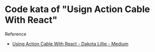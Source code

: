 
# Code kata of "Usign Action Cable With React"

Reference

- [Using Action Cable With React - Dakota Lillie - Medium](https://medium.com/@dakota.lillie/using-action-cable-with-react-c37df065f296)

